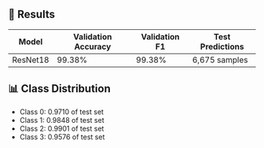 ## 🎯 Results

| Model | Validation Accuracy | Validation F1 | Test Predictions |
|-------|-------------------|---------------|------------------|
| ResNet18 | 99.38% | 99.38% | 6,675 samples |

## 📊 Class Distribution

- Class 0: 0.9710 of test set
- Class 1: 0.9848 of test set  
- Class 2: 0.9901 of test set
- Class 3: 0.9576 of test set